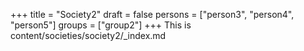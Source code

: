 +++
title = "Society2"
draft = false
persons = ["person3", "person4", "person5"]
groups = ["group2"]
+++
This is content/societies/society2/_index.md
